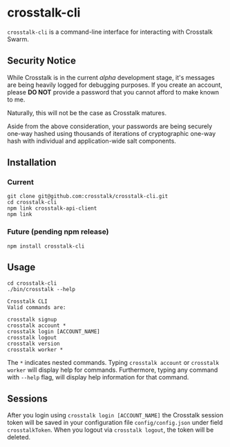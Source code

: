 crosstalk-cli
====

`crosstalk-cli` is a command-line interface for interacting with Crosstalk Swarm.

## Security Notice

While Crosstalk is in the current _alpha_ development stage, it's messages are being heavily logged for debugging purposes. If you create an account, please **DO NOT** provide a password that you cannot afford to make known to me.

Naturally, this will not be the case as Crosstalk matures. 

Aside from the above consideration, your passwords are being securely one-way hashed using thousands of iterations of cryptographic one-way hash with individual and application-wide salt components. 

## Installation

### Current

    git clone git@github.com:crosstalk/crosstalk-cli.git
    cd crosstalk-cli
    npm link crosstalk-api-client
    npm link

### Future (pending npm release)

    npm install crosstalk-cli

## Usage

    cd crosstalk-cli
    ./bin/crosstalk --help

    Crosstalk CLI
    Valid commands are:

    crosstalk signup
    crosstalk account *
    crosstalk login [ACCOUNT_NAME]
    crosstalk logout
    crosstalk version
    crosstalk worker *

The `*` indicates nested commands. Typing `crosstalk account` or `crosstalk worker` will display help for commands. Furthermore, typing any command with `--help` flag, will display help information for that command.

## Sessions

After you login using `crosstalk login [ACCOUNT_NAME]` the Crosstalk session token will be saved in your configuration file `config/config.json` under field `crosstalkToken`. When you logout via `crosstalk logout`, the token will be deleted.